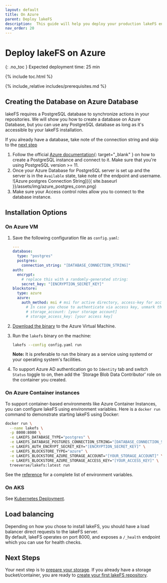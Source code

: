 ```yaml
---
layout: default
title: On Azure
parent: Deploy lakeFS
description:  This guide will help you deploy your production lakeFS environment on Microsoft Azure.
nav_order: 20
---
```


# Deploy lakeFS on Azure
{: .no_toc }
Expected deployment time: 25 min

{% include toc.html %}

{% include_relative includes/prerequisites.md %}

## Creating the Database on Azure Database
lakeFS requires a PostgreSQL database to synchronize actions in your repositories.
We will show you how to create a database on Azure Database, but you can use any PostgreSQL database as long as it's accessible by your lakeFS installation.

If you already have a database, take note of the connection string and skip to the [next step](#install-lakefs-on-azure-vm)

1. Follow the official [Azure documentation](https://docs.microsoft.com/en-us/azure/postgresql/quickstart-create-server-database-portal){: target="_blank" } on how to create a PostgreSQL instance and connect to it.
   Make sure that you're using PostgreSQL version >= 11.
1. Once your Azure Database for PostgreSQL server is set up and the server is in the `Available` state, take note of the endpoint and username.
   ![Azure postgres Connection String]({{ site.baseurl }}/assets/img/azure_postgres_conn.png)
1. Make sure your Access control roles allow you to connect to the database instance.

## Installation Options

### On Azure VM
1. Save the following configuration file as `config.yaml`:

   ```yaml
   ---
   database:
     type: "postgres"
     postgres:
       connection_string: "[DATABASE_CONNECTION_STRING]"
   auth:
     encrypt:
       # replace this with a randomly-generated string:
       secret_key: "[ENCRYPTION_SECRET_KEY]"
   blockstore:
     type: azure
     azure:
       auth_method: msi # msi for active directory, access-key for access key 
         # In case you chose to authenticate via access key, unmark the following rows and insert the values from the previous step 
         # storage_account: [your storage account]
         # storage_access_key: [your access key]
   ```
   
1. [Download the binary](../index.md#downloads) to the Azure Virtual Machine.
1. Run the `lakefs` binary on the machine:
   ```bash
   lakefs --config config.yaml run
   ```
   **Note:** It is preferable to run the binary as a service using systemd or your operating system's facilities.
1. To support Azure AD authentication go to `Identity` tab and switch `Status` toggle to on, then add the `Storage Blob Data Contributor' role on the container you created.

### On Azure Container instances
To support container-based environments like Azure Container Instances, you can configure lakeFS using environment variables. Here is a `docker run`
command to demonstrate starting lakeFS using Docker:

```sh
docker run \
  --name lakefs \
  -p 8000:8000 \
  -e LAKEFS_DATABASE_TYPE="postgres" \
  -e LAKEFS_DATABASE_POSTGRES_CONNECTION_STRING="[DATABASE_CONNECTION_STRING]" \
  -e LAKEFS_AUTH_ENCRYPT_SECRET_KEY="[ENCRYPTION_SECRET_KEY]" \
  -e LAKEFS_BLOCKSTORE_TYPE="azure" \
  -e LAKEFS_BLOCKSTORE_AZURE_STORAGE_ACCOUNT="[YOUR_STORAGE_ACCOUNT]" \
  -e LAKEFS_BLOCKSTORE_AZURE_STORAGE_ACCESS_KEY="[YOUR_ACCESS_KEY]" \
  treeverse/lakefs:latest run
```

See the [reference](../reference/configuration.md#using-environment-variables) for a complete list of environment variables.

### On AKS
See [Kubernetes Deployment](./k8s.md).

## Load balancing
Depending on how you chose to install lakeFS, you should have a load balancer direct requests to the lakeFS server.  
By default, lakeFS operates on port 8000, and exposes a `/_health` endpoint which you can use for health checks.

## Next Steps
Your next step is to [prepare your storage](../setup/storage/index.md). If you already have a storage bucket/container, you are ready to [create your first lakeFS repository](../setup/create-repo.md).
